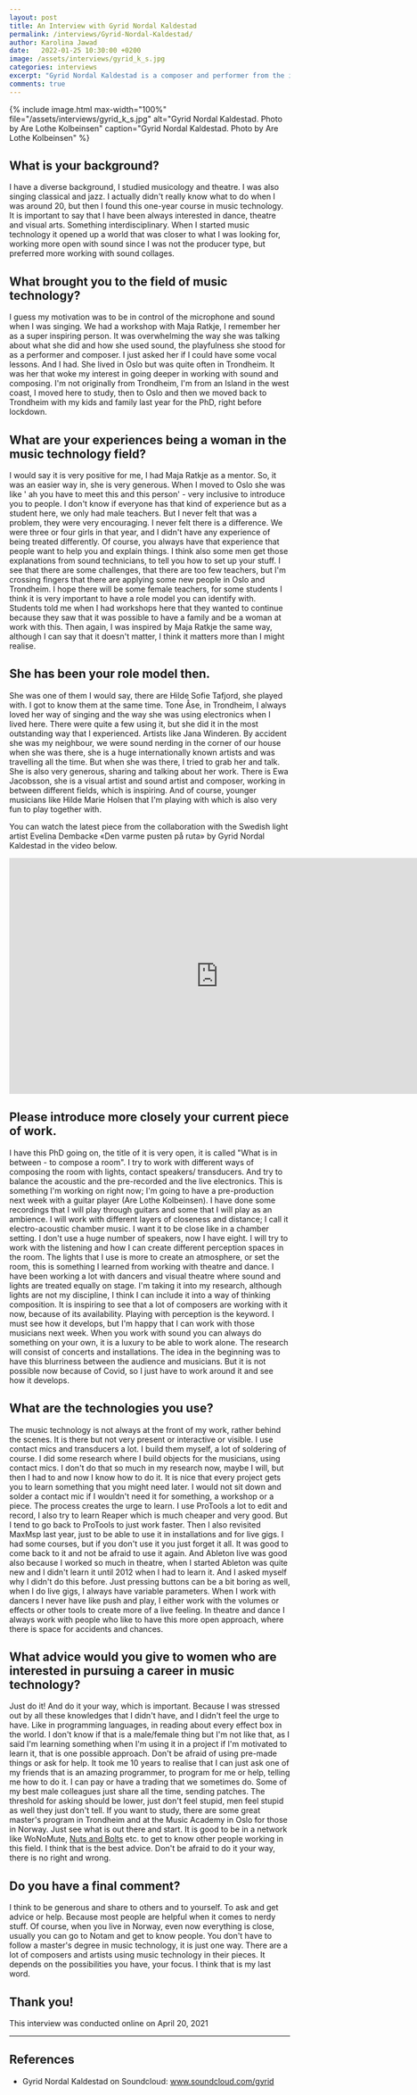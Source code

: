 ```yaml
---
layout: post
title: An Interview with Gyrid Nordal Kaldestad
permalink: /interviews/Gyrid-Nordal-Kaldestad/
author: Karolina Jawad
date:   2022-01-25 10:30:00 +0200
image: /assets/interviews/gyrid_k_s.jpg
categories: interviews
excerpt: "Gyrid Nordal Kaldestad is a composer and performer from the island of Stord in Sunnhordland. She has a background in improvisation and electroacoustic music and work with vocals / song, live electronics, field recordings and text writing for use in compositions and installations. She has worked as a composer and musician in theater and dance performances where live electronics and electroacoustic sound images have been a central part of the expression. She is often involved in interdisciplinary projects. In November 2019, she started as an artistic research fellow at NTNU, connected to the department of music technology."
comments: true
---
```


{% include image.html
max-width="100%" file="/assets/interviews/gyrid_k_s.jpg" alt="Gyrid Nordal Kaldestad. Photo by Are Lothe Kolbeinsen"
caption="Gyrid Nordal Kaldestad. Photo by Are Lothe Kolbeinsen" %}

## What is your background?

I have a diverse background, I studied musicology and theatre. I was also singing classical and jazz. I actually didn't really know what to do when I was around 20, but then I found this one-year course in music technology. It is important to say that I have been always interested in dance, theatre and visual arts. Something interdisciplinary. When I started music technology it opened up a world that was closer to what I was looking for, working more open with sound since I was not the producer type, but preferred more working with sound collages.

## What brought you to the field of music technology?

I guess my motivation was to be in control of the microphone and sound when I was singing. We had a workshop with Maja Ratkje, I remember her as a super inspiring person. It was overwhelming the way she was talking about what she did and how she used sound, the playfulness she stood for as a performer and composer. I just asked her if I could have some vocal lessons. And I had. She lived in Oslo but was quite often in Trondheim. It was her that woke my interest in going deeper in working with sound and composing. I'm not originally from Trondheim, I'm from an Island in the west coast, I moved here to study, then to Oslo and then we moved back to Trondheim with my kids and family last year for the PhD, right before lockdown.

## What are your experiences being a woman in the music technology field?

I would say it is very positive for me, I had Maja Ratkje as a mentor. So, it was an easier way in, she is very generous. When I moved to Oslo she was like ' ah you have to meet this and this person' - very inclusive to introduce you to people. I don't know if everyone has that kind of experience but as a student here, we only had male teachers. But I never felt that was a problem, they were very encouraging. I never felt there is a difference. We were three or four girls in that year, and I didn't have any experience of being treated differently. Of course, you always have that experience that people want to help you and explain things. I think also some men get those explanations from sound technicians, to tell you how to set up your stuff. I see that there are some challenges, that there are too few teachers, but I'm crossing fingers that there are applying some new people in Oslo and Trondheim. I hope there will be some female teachers, for some students I think it is very important to have a role model you can identify with. Students told me when I had workshops here that they wanted to continue because they saw that it was possible to have a family and be a woman at work with this. Then again, I was inspired by Maja Ratkje the same way, although I can say that it doesn't matter, I think it matters more than I might realise.

## She has been your role model then.

She was one of them I would say, there are Hilde Sofie Tafjord, she played with. I got to know them at the same time. Tone Åse, in Trondheim, I always loved her way of singing and the way she was using electronics when I lived here. There were quite a few using it, but she did it in the most outstanding way that I experienced. Artists like Jana Winderen. By accident she was my neighbour, we were sound nerding in the corner of our house when she was there, she is a huge internationally known artists and was travelling all the time. But when she was there, I tried to grab her and talk. She is also very generous, sharing and talking about her work. There is Ewa Jacobsson, she is a visual artist and sound artist and composer, working in between different fields, which is inspiring. And of course, younger musicians like Hilde Marie Holsen that I'm playing with which is also very fun to play together with.

You can watch the latest piece from the collaboration with the Swedish light artist Evelina Dembacke «Den varme pusten på ruta» by Gyrid Nordal Kaldestad in the video below. 

<iframe width="750" height="423" src="https://player.vimeo.com/video/652237562?h=eb41a52aaf" title="Vimeo video player" frameborder="0" allow="accelerometer; autoplay; clipboard-write; encrypted-media; gyroscope; picture-in-picture" allowfullscreen></iframe> 

## Please introduce more closely your current piece of work.

I have this PhD going on, the title of it is very open, it is called "What is in between - to compose a room". I try to work with different ways of composing the room with lights, contact speakers/ transducers. And try to balance the acoustic and the pre-recorded and the live electronics. This is something I'm working on right now; I'm going to have a pre-production next week with a guitar player (Are Lothe Kolbeinsen). I have done some recordings that I will play through guitars and some that I will play as an ambience. I will work with different layers of closeness and distance; I call it electro-acoustic chamber music. I want it to be close like in a chamber setting. I don't use a huge number of speakers, now I have eight. I will try to work with the listening and how I can create different perception spaces in the room. The lights that I use is more to create an atmosphere, or set the room, this is something I learned from working with theatre and dance. I have been working a lot with dancers and visual theatre where sound and lights are treated equally on stage. I'm taking it into my research, although lights are not my discipline, I think I can include it into a way of thinking composition. It is inspiring to see that a lot of composers are working with it now, because of its availability. Playing with perception is the keyword. I must see how it develops, but I'm happy that I can work with those musicians next week. When you work with sound you can always do something on your own, it is a luxury to be able to work alone. The research will consist of concerts and installations. The idea in the beginning was to have this blurriness between the audience and musicians. But it is not possible now because of Covid, so I just have to work around it and see how it develops.

## What are the technologies you use?

The music technology is not always at the front of my work, rather behind the scenes. It is there but not very present or interactive or visible. I use contact mics and transducers a lot. I build them myself, a lot of soldering of course. I did some research where I build objects for the musicians, using contact mics. I don't do that so much in my research now, maybe I will, but then I had to and now I know how to do it. It is nice that every project gets you to learn something that you might need later. I would not sit down and solder a contact mic if I wouldn't need it for something, a workshop or a piece. The process creates the urge to learn. I use ProTools a lot to edit and record, I also try to learn Reaper which is much cheaper and very good. But I tend to go back to ProTools to just work faster. Then I also revisited MaxMsp last year, just to be able to use it in installations and for live gigs. I had some courses, but if you don't use it you just forget it all. It was good to come back to it and not be afraid to use it again. And Ableton live was good also because I worked so much in theatre, when I started Ableton was quite new and I didn't learn it until 2012 when I had to learn it. And I asked myself why I didn't do this before. Just pressing buttons can be a bit boring as well, when I do live gigs, I always have variable parameters. When I work with dancers I never have like push and play, I either work with the volumes or effects or other tools to create more of a live feeling. In theatre and dance I always work with people who like to have this more open approach, where there is space for accidents and chances.




## What advice would you give to women who are interested in pursuing a career in music technology?

Just do it! And do it your way, which is important. Because I was stressed out by all these knowledges that I didn't have, and I didn't feel the urge to have. Like in programming languages, in reading about every effect box in the world. I don't know if that is a male/female thing but I'm not like that, as I said I'm learning something when I'm using it in a project if I'm motivated to learn it, that is one possible approach. Don't be afraid of using pre-made things or ask for help. It took me 10 years to realise that I can just ask one of my friends that is an amazing programmer, to program for me or help, telling me how to do it. I can pay or have a trading that we sometimes do. Some of my best male colleagues just share all the time, sending patches. The threshold for asking should be lower, just don't feel stupid, men feel stupid as well they just don't tell. If you want to study, there are some great master's program in Trondheim and at the Music Academy in Oslo for those in Norway. Just see what is out there and start. It is good to be in a network like WoNoMute, [Nuts and Bolts](https://www.nutsandbolts.space/) etc. to get to know other people working in this field. I think that is the best advice. Don't be afraid to do it your way, there is no right and wrong.

## Do you have a final comment?

I think to be generous and share to others and to yourself. To ask and get advice or help. Because most people are helpful when it comes to nerdy stuff. Of course, when you live in Norway, even now everything is close, usually you can go to Notam and get to know people. You don't have to follow a master's degree in music technology, it is just one way. There are a lot of composers and artists using music technology in their pieces. It depends on the possibilities you have, your focus. I think that is my last word.


## Thank you!



This interview was conducted online on April 20, 2021

---

## References

* Gyrid Nordal Kaldestad on Soundcloud: www.soundcloud.com/gyrid 
